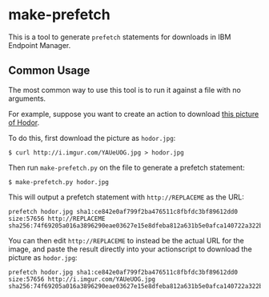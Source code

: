 make-prefetch
=============

This is a tool to generate `prefetch` statements for downloads in IBM Endpoint
Manager.

## Common Usage

The most common way to use this tool is to run it against a file with
no arguments.

For example, suppose you want to create an action to download
[this picture of Hodor](http://i.imgur.com/YAUeUOG.jpg).

To do this, first download the picture as `hodor.jpg`:

    $ curl http://i.imgur.com/YAUeUOG.jpg > hodor.jpg

Then run `make-prefetch.py` on the file to generate a prefetch statement:

    $ make-prefetch.py hodor.jpg

This will output a prefetch statement with `http://REPLACEME` as the URL:

    prefetch hodor.jpg sha1:ce842e0af799f2ba476511c8fbfdc3bf89612dd0 size:57656 http://REPLACEME sha256:74f69205a016a3896290eae03627e15e8dfeba812a631b5e0afca140722a322b

You can then edit `http://REPLACEME` to instead be the actual URL for the image,
and paste the result directly into your actionscript to download the
picture as `hodor.jpg`:

    prefetch hodor.jpg sha1:ce842e0af799f2ba476511c8fbfdc3bf89612dd0 size:57656 http://i.imgur.com/YAUeUOG.jpg sha256:74f69205a016a3896290eae03627e15e8dfeba812a631b5e0afca140722a322b
